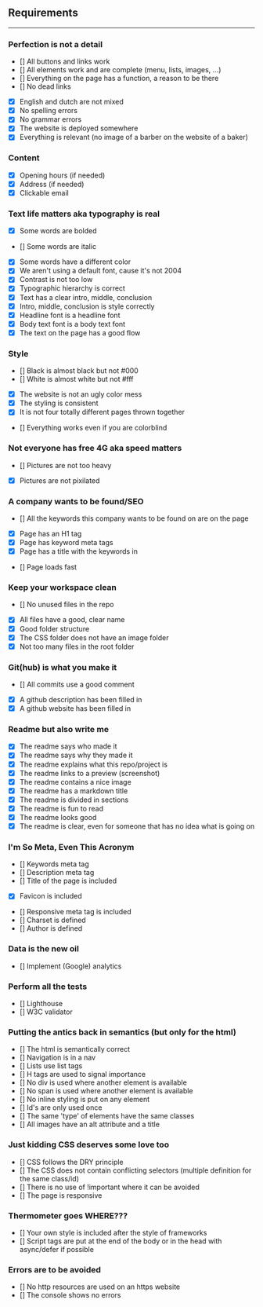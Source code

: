 ## Requirements

---

### Perfection is not a detail

- [] All buttons and links work
- [] All elements work and are complete (menu, lists, images, ...)
- [] Everything on the page has a function, a reason to be there
- [] No dead links
- [x] English and dutch are not mixed
- [x] No spelling errors
- [x] No grammar errors
- [x] The website is deployed somewhere
- [x] Everything is relevant (no image of a barber on the website of a baker)

### Content

- [x] Opening hours (if needed)
- [x] Address (if needed)
- [x] Clickable email

### Text life matters aka typography is real

- [x] Some words are bolded
- [] Some words are italic
- [x] Some words have a different color
- [x] We aren't using a default font, cause it's not 2004
- [x] Contrast is not too low
- [x] Typographic hierarchy is correct
- [x] Text has a clear intro, middle, conclusion
- [x] Intro, middle, conclusion is style correctly
- [x] Headline font is a headline font
- [x] Body text font is a body text font
- [x] The text on the page has a good flow

### Style

- [] Black is almost black but not #000
- [] White is almost white but not #fff
- [x] The website is not an ugly color mess
- [x] The styling is consistent
- [x] It is not four totally different pages thrown together
- [] Everything works even if you are colorblind

### Not everyone has free 4G aka speed matters

- [] Pictures are not too heavy
- [x] Pictures are not pixilated

### A company wants to be found/SEO

- [] All the keywords this company wants to be found on are on the page
- [x] Page has an H1 tag
- [x] Page has keyword meta tags
- [x] Page has a title with the keywords in
- [] Page loads fast

### Keep your workspace clean

- [] No unused files in the repo
- [x] All files have a good, clear name
- [x] Good folder structure
- [x] The CSS folder does not have an image folder
- [x] Not too many files in the root folder

### Git(hub) is what you make it

- [] All commits use a good comment
- [x] A github description has been filled in
- [x] A github website has been filled in

### Readme but also write me

- [x] The readme says who made it
- [x] The readme says why they made it
- [x] The readme explains what this repo/project is
- [x] The readme links to a preview (screenshot)
- [x] The readme contains a nice image
- [x] The readme has a markdown title
- [x] The readme is divided in sections
- [x] The readme is fun to read
- [x] The readme looks good
- [x] The readme is clear, even for someone that has no idea what is going on

### I'm So Meta, Even This Acronym

- [] Keywords meta tag
- [] Description meta tag
- [] Title of the page is included
- [x] Favicon is included
- [] Responsive meta tag is included
- [] Charset is defined
- [] Author is defined

### Data is the new oil

- [] Implement (Google) analytics

### Perform all the tests

- [] Lighthouse
- [] W3C validator

### Putting the antics back in semantics (but only for the html)

- [] The html is semantically correct
- [] Navigation is in a nav
- [] Lists use list tags
- [] H tags are used to signal importance
- [] No div is used where another element is available
- [] No span is used where another element is available
- [] No inline styling is put on any element
- [] Id's are only used once
- [] The same 'type' of elements have the same classes
- [] All images have an alt attribute and a title

### Just kidding CSS deserves some love too

- [] CSS follows the DRY principle
- [] The CSS does not contain conflicting selectors (multiple definition for the same class/id)
- [] There is no use of !important where it can be avoided
- [] The page is responsive

### Thermometer goes WHERE???

- [] Your own style is included after the style of frameworks
- [] Script tags are put at the end of the body or in the head with async/defer if possible

### Errors are to be avoided

- [] No http resources are used on an https website
- [] The console shows no errors
